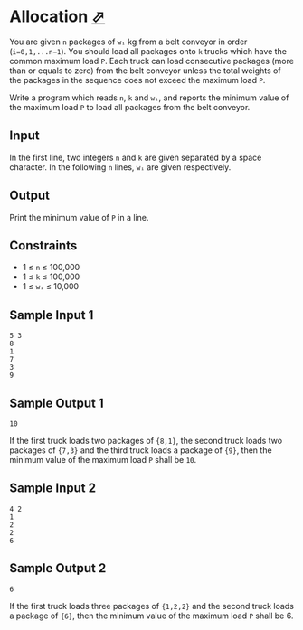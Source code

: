 # Allocation [⬀](https://judge.u-aizu.ac.jp/onlinejudge/description.jsp?id=ALDS1_4_D)

You are given `n` packages of `wᵢ` kg from a belt conveyor in order (`i=0,1,...n−1`). 
You should load all packages onto `k` trucks which have the common maximum load `P`. 
Each truck can load consecutive packages (more than or equals to zero) from the 
belt conveyor unless the total weights of the packages in the sequence does not 
exceed the maximum load `P`.

Write a program which reads `n`, `k` and `wᵢ`, and reports the minimum value of 
the maximum load `P` to load all packages from the belt conveyor.

## Input
In the first line, two integers `n` and `k` are given separated by a space character. 
In the following `n` lines, `wᵢ` are given respectively.

## Output
Print the minimum value of `P` in a line.

## Constraints

- 1 ≤ `n` ≤ 100,000
- 1 ≤ `k` ≤ 100,000
- 1 ≤ `wᵢ` ≤ 10,000

## Sample Input 1
```
5 3
8
1
7
3
9
```

## Sample Output 1
```
10
```

If the first truck loads two packages of `{8,1}`, the second truck loads two packages 
of `{7,3}` and the third truck loads a package of `{9}`, then the minimum value of the 
maximum load `P` shall be `10`.

## Sample Input 2
```
4 2
1
2
2
6
```

## Sample Output 2
```
6
```

If the first truck loads three packages of `{1,2,2}` and the second truck loads a 
package of `{6}`, then the minimum value of the maximum load `P` shall be 6.
